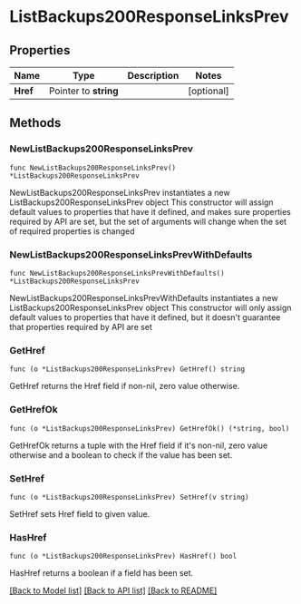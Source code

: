 # ListBackups200ResponseLinksPrev

## Properties

Name | Type | Description | Notes
------------ | ------------- | ------------- | -------------
**Href** | Pointer to **string** |  | [optional] 

## Methods

### NewListBackups200ResponseLinksPrev

`func NewListBackups200ResponseLinksPrev() *ListBackups200ResponseLinksPrev`

NewListBackups200ResponseLinksPrev instantiates a new ListBackups200ResponseLinksPrev object
This constructor will assign default values to properties that have it defined,
and makes sure properties required by API are set, but the set of arguments
will change when the set of required properties is changed

### NewListBackups200ResponseLinksPrevWithDefaults

`func NewListBackups200ResponseLinksPrevWithDefaults() *ListBackups200ResponseLinksPrev`

NewListBackups200ResponseLinksPrevWithDefaults instantiates a new ListBackups200ResponseLinksPrev object
This constructor will only assign default values to properties that have it defined,
but it doesn't guarantee that properties required by API are set

### GetHref

`func (o *ListBackups200ResponseLinksPrev) GetHref() string`

GetHref returns the Href field if non-nil, zero value otherwise.

### GetHrefOk

`func (o *ListBackups200ResponseLinksPrev) GetHrefOk() (*string, bool)`

GetHrefOk returns a tuple with the Href field if it's non-nil, zero value otherwise
and a boolean to check if the value has been set.

### SetHref

`func (o *ListBackups200ResponseLinksPrev) SetHref(v string)`

SetHref sets Href field to given value.

### HasHref

`func (o *ListBackups200ResponseLinksPrev) HasHref() bool`

HasHref returns a boolean if a field has been set.


[[Back to Model list]](../README.md#documentation-for-models) [[Back to API list]](../README.md#documentation-for-api-endpoints) [[Back to README]](../README.md)


